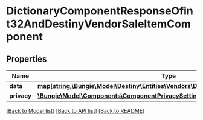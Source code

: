 # DictionaryComponentResponseOfint32AndDestinyVendorSaleItemComponent

## Properties
Name | Type | Description | Notes
------------ | ------------- | ------------- | -------------
**data** | [**map[string,\Bungie\Model\Destiny\Entities\Vendors\DestinyVendorSaleItemComponent]**](DestinyVendorSaleItemComponent.md) |  | [optional] 
**privacy** | [**\Bungie\Model\Components\ComponentPrivacySetting**](ComponentPrivacySetting.md) |  | [optional] 

[[Back to Model list]](../README.md#documentation-for-models) [[Back to API list]](../README.md#documentation-for-api-endpoints) [[Back to README]](../README.md)


